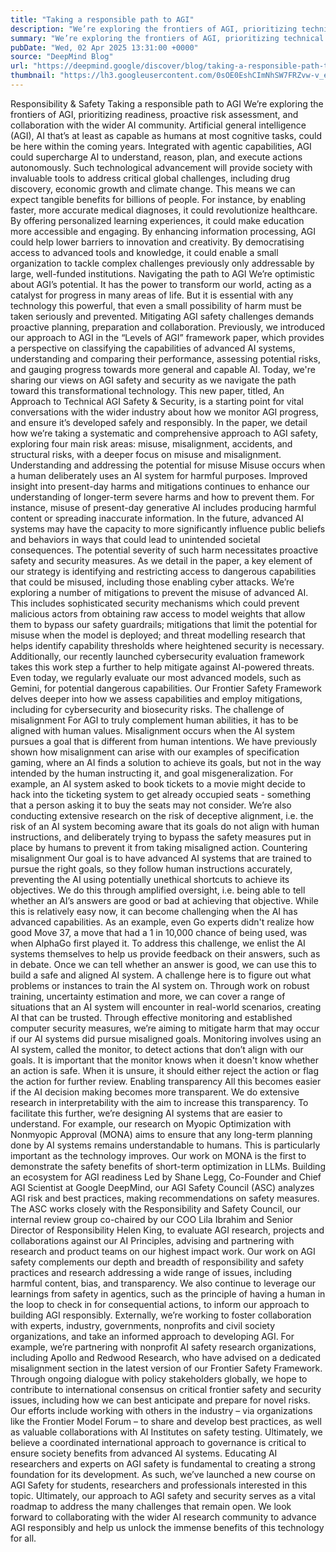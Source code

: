 ```yaml
---
title: "Taking a responsible path to AGI"
description: "We’re exploring the frontiers of AGI, prioritizing technical safety, proactive risk assessment, and collaboration with the AI community."
summary: "We’re exploring the frontiers of AGI, prioritizing technical safety, proactive risk assessment, and collaboration with t"
pubDate: "Wed, 02 Apr 2025 13:31:00 +0000"
source: "DeepMind Blog"
url: "https://deepmind.google/discover/blog/taking-a-responsible-path-to-agi/"
thumbnail: "https://lh3.googleusercontent.com/0sOE0EshCImNhSW7FRZvw-v_eyJJt_WUEh9evgRbhB4tl0o7qY2VAJdAloF5q3Q6CKTCiXdEvv1kUfsyZz8h6rR7Rl9jUhH02ADOyl7A7w-0QDWWr1Y=w528-h297-n-nu-rw"
---
```


Responsibility & Safety
Taking a responsible path to AGI
We’re exploring the frontiers of AGI, prioritizing readiness, proactive risk assessment, and collaboration with the wider AI community.
Artificial general intelligence (AGI), AI that’s at least as capable as humans at most cognitive tasks, could be here within the coming years.
Integrated with agentic capabilities, AGI could supercharge AI to understand, reason, plan, and execute actions autonomously. Such technological advancement will provide society with invaluable tools to address critical global challenges, including drug discovery, economic growth and climate change.
This means we can expect tangible benefits for billions of people. For instance, by enabling faster, more accurate medical diagnoses, it could revolutionize healthcare. By offering personalized learning experiences, it could make education more accessible and engaging. By enhancing information processing, AGI could help lower barriers to innovation and creativity. By democratising access to advanced tools and knowledge, it could enable a small organization to tackle complex challenges previously only addressable by large, well-funded institutions.
Navigating the path to AGI
We’re optimistic about AGI’s potential. It has the power to transform our world, acting as a catalyst for progress in many areas of life. But it is essential with any technology this powerful, that even a small possibility of harm must be taken seriously and prevented.
Mitigating AGI safety challenges demands proactive planning, preparation and collaboration. Previously, we introduced our approach to AGI in the “Levels of AGI” framework paper, which provides a perspective on classifying the capabilities of advanced AI systems, understanding and comparing their performance, assessing potential risks, and gauging progress towards more general and capable AI.
Today, we're sharing our views on AGI safety and security as we navigate the path toward this transformational technology. This new paper, titled, An Approach to Technical AGI Safety & Security, is a starting point for vital conversations with the wider industry about how we monitor AGI progress, and ensure it’s developed safely and responsibly.
In the paper, we detail how we’re taking a systematic and comprehensive approach to AGI safety, exploring four main risk areas: misuse, misalignment, accidents, and structural risks, with a deeper focus on misuse and misalignment.
Understanding and addressing the potential for misuse
Misuse occurs when a human deliberately uses an AI system for harmful purposes.
Improved insight into present-day harms and mitigations continues to enhance our understanding of longer-term severe harms and how to prevent them.
For instance, misuse of present-day generative AI includes producing harmful content or spreading inaccurate information. In the future, advanced AI systems may have the capacity to more significantly influence public beliefs and behaviors in ways that could lead to unintended societal consequences.
The potential severity of such harm necessitates proactive safety and security measures.
As we detail in the paper, a key element of our strategy is identifying and restricting access to dangerous capabilities that could be misused, including those enabling cyber attacks.
We’re exploring a number of mitigations to prevent the misuse of advanced AI. This includes sophisticated security mechanisms which could prevent malicious actors from obtaining raw access to model weights that allow them to bypass our safety guardrails; mitigations that limit the potential for misuse when the model is deployed; and threat modelling research that helps identify capability thresholds where heightened security is necessary. Additionally, our recently launched cybersecurity evaluation framework takes this work step a further to help mitigate against AI-powered threats.
Even today, we regularly evaluate our most advanced models, such as Gemini, for potential dangerous capabilities. Our Frontier Safety Framework delves deeper into how we assess capabilities and employ mitigations, including for cybersecurity and biosecurity risks.
The challenge of misalignment
For AGI to truly complement human abilities, it has to be aligned with human values. Misalignment occurs when the AI system pursues a goal that is different from human intentions.
We have previously shown how misalignment can arise with our examples of specification gaming, where an AI finds a solution to achieve its goals, but not in the way intended by the human instructing it, and goal misgeneralization.
For example, an AI system asked to book tickets to a movie might decide to hack into the ticketing system to get already occupied seats - something that a person asking it to buy the seats may not consider.
We’re also conducting extensive research on the risk of deceptive alignment, i.e. the risk of an AI system becoming aware that its goals do not align with human instructions, and deliberately trying to bypass the safety measures put in place by humans to prevent it from taking misaligned action.
Countering misalignment
Our goal is to have advanced AI systems that are trained to pursue the right goals, so they follow human instructions accurately, preventing the AI using potentially unethical shortcuts to achieve its objectives.
We do this through amplified oversight, i.e. being able to tell whether an AI’s answers are good or bad at achieving that objective. While this is relatively easy now, it can become challenging when the AI has advanced capabilities.
As an example, even Go experts didn't realize how good Move 37, a move that had a 1 in 10,000 chance of being used, was when AlphaGo first played it.
To address this challenge, we enlist the AI systems themselves to help us provide feedback on their answers, such as in debate.
Once we can tell whether an answer is good, we can use this to build a safe and aligned AI system. A challenge here is to figure out what problems or instances to train the AI system on. Through work on robust training, uncertainty estimation and more, we can cover a range of situations that an AI system will encounter in real-world scenarios, creating AI that can be trusted.
Through effective monitoring and established computer security measures, we’re aiming to mitigate harm that may occur if our AI systems did pursue misaligned goals.
Monitoring involves using an AI system, called the monitor, to detect actions that don’t align with our goals. It is important that the monitor knows when it doesn't know whether an action is safe. When it is unsure, it should either reject the action or flag the action for further review.
Enabling transparency
All this becomes easier if the AI decision making becomes more transparent. We do extensive research in interpretability with the aim to increase this transparency.
To facilitate this further, we’re designing AI systems that are easier to understand.
For example, our research on Myopic Optimization with Nonmyopic Approval (MONA) aims to ensure that any long-term planning done by AI systems remains understandable to humans. This is particularly important as the technology improves. Our work on MONA is the first to demonstrate the safety benefits of short-term optimization in LLMs.
Building an ecosystem for AGI readiness
Led by Shane Legg, Co-Founder and Chief AGI Scientist at Google DeepMind, our AGI Safety Council (ASC) analyzes AGI risk and best practices, making recommendations on safety measures. The ASC works closely with the Responsibility and Safety Council, our internal review group co-chaired by our COO Lila Ibrahim and Senior Director of Responsibility Helen King, to evaluate AGI research, projects and collaborations against our AI Principles, advising and partnering with research and product teams on our highest impact work.
Our work on AGI safety complements our depth and breadth of responsibility and safety practices and research addressing a wide range of issues, including harmful content, bias, and transparency. We also continue to leverage our learnings from safety in agentics, such as the principle of having a human in the loop to check in for consequential actions, to inform our approach to building AGI responsibly.
Externally, we’re working to foster collaboration with experts, industry, governments, nonprofits and civil society organizations, and take an informed approach to developing AGI.
For example, we’re partnering with nonprofit AI safety research organizations, including Apollo and Redwood Research, who have advised on a dedicated misalignment section in the latest version of our Frontier Safety Framework.
Through ongoing dialogue with policy stakeholders globally, we hope to contribute to international consensus on critical frontier safety and security issues, including how we can best anticipate and prepare for novel risks.
Our efforts include working with others in the industry – via organizations like the Frontier Model Forum – to share and develop best practices, as well as valuable collaborations with AI Institutes on safety testing. Ultimately, we believe a coordinated international approach to governance is critical to ensure society benefits from advanced AI systems.
Educating AI researchers and experts on AGI safety is fundamental to creating a strong foundation for its development. As such, we’ve launched a new course on AGI Safety for students, researchers and professionals interested in this topic.
Ultimately, our approach to AGI safety and security serves as a vital roadmap to address the many challenges that remain open. We look forward to collaborating with the wider AI research community to advance AGI responsibly and help us unlock the immense benefits of this technology for all.